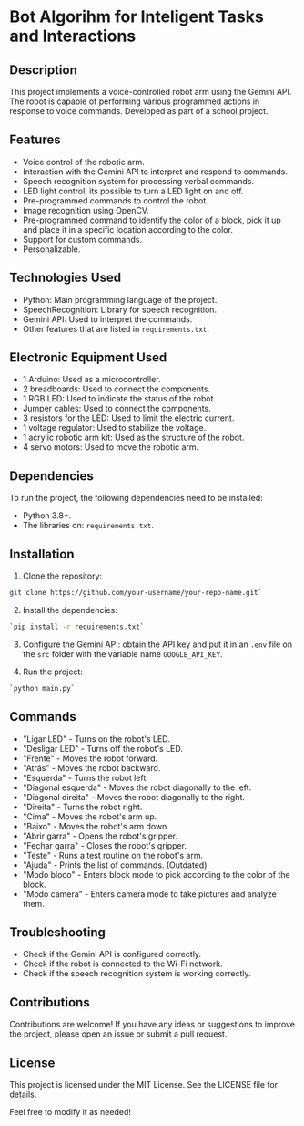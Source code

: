 # Bot Algorihm for Inteligent Tasks and Interactions 

## Description

This project implements a voice-controlled robot arm using the Gemini API. The robot is capable of performing various programmed actions in response to voice commands. Developed as part of a school project.

## Features

* Voice control of the robotic arm.
* Interaction with the Gemini API to interpret and respond to commands.
* Speech recognition system for processing verbal commands.
* LED light control, its possible to turn a LED light on and off.
* Pre-programmed commands to control the robot.
* Image recognition using OpenCV.
* Pre-programmed command to identify the color of a block, pick it up and place it in a specific location according to the color.
* Support for custom commands.
* Personalizable.

## Technologies Used

* Python: Main programming language of the project.
* SpeechRecognition: Library for speech recognition.
* Gemini API: Used to interpret the commands.
* Other features that are listed in `requirements.txt`.

## Electronic Equipment Used

* 1 Arduino: Used as a microcontroller.
* 2 breadboards: Used to connect the components.
* 1 RGB LED: Used to indicate the status of the robot.
* Jumper cables: Used to connect the components.
* 3 resistors for the LED: Used to limit the electric current.
* 1 voltage regulator: Used to stabilize the voltage.
* 1 acrylic robotic arm kit: Used as the structure of the robot.
* 4 servo motors: Used to move the robotic arm.

## Dependencies
To run the project, the following dependencies need to be installed:
* Python 3.8+.
* The libraries on: `requirements.txt`.

## Installation

1. Clone the repository:
```bash
git clone https://github.com/your-username/your-repo-name.git`
```

2. Install the dependencies: 

```bash
`pip install -r requirements.txt`
```

3. Configure the Gemini API: obtain the API key and put it in an `.env` file on the `src` folder with the variable name `GOOGLE_API_KEY`.

4. Run the project: 

```bash
`python main.py`
```

## Commands

* "Ligar LED" - Turns on the robot's LED.
* "Desligar LED" - Turns off the robot's LED.
* "Frente" - Moves the robot forward.
* "Atrás" - Moves the robot backward.
* "Esquerda" - Turns the robot left.
* "Diagonal esquerda" - Moves the robot diagonally to the left.
* "Diagonal direita" - Moves the robot diagonally to the right.
* "Direita" - Turns the robot right.
* "Cima" - Moves the robot's arm up.
* "Baixo" - Moves the robot's arm down.
* "Abrir garra" - Opens the robot's gripper.
* "Fechar garra" - Closes the robot's gripper.
* "Teste" - Runs a test routine on the robot's arm.
* "Ajuda" - Prints the list of commands. (Outdated)
* "Modo bloco" - Enters block mode to pick according to the color of the block.
* "Modo camera" - Enters camera mode to take pictures and analyze them.

## Troubleshooting

* Check if the Gemini API is configured correctly.
* Check if the robot is connected to the Wi-Fi network.
* Check if the speech recognition system is working correctly.

## Contributions

Contributions are welcome! If you have any ideas or suggestions to improve the project, please open an issue or submit a pull request.

## License

This project is licensed under the MIT License. See the LICENSE file for details.

Feel free to modify it as needed!
